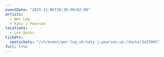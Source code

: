 ```yaml
---
eventDate: "2025-11-06T20:30:00+02:00"
artists:
  - Wet Leg
  - Katy J Pearson
locations:
  - Les Docks
tickets:
  seetickets: "/ch/event/wet-leg-uk-katy-j-pearson-uk-/docks/3425965"
full: true
---
```

